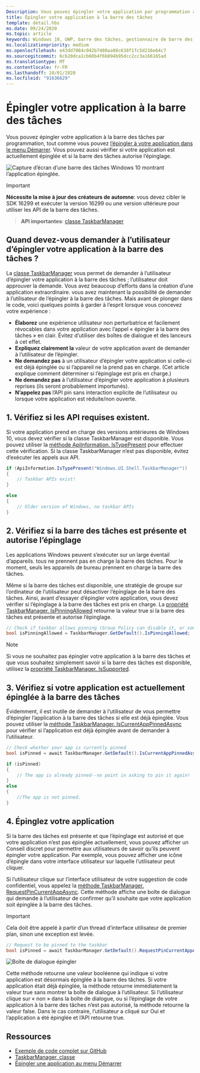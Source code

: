 ```yaml
---
Description: Vous pouvez épingler votre application par programmation à la barre des tâches, BND vous pouvez vérifier si elle est actuellement épinglée.
title: Épingler votre application à la barre des tâches
template: detail.hbs
ms.date: 09/24/2020
ms.topic: article
keywords: Windows 10, UWP, barre des tâches, gestionnaire de barre des tâches, épingler à la barre des tâches, vignette principale
ms.localizationpriority: medium
ms.openlocfilehash: e43dd7084c042b7480aa98c638f1fc5d216e64c7
ms.sourcegitcommit: 6cb20dca1cb60b4f6b894b95dcc2cc3a166165ad
ms.translationtype: MT
ms.contentlocale: fr-FR
ms.lasthandoff: 10/01/2020
ms.locfileid: "91636629"
---
```

# <a name="pin-your-app-to-the-taskbar"></a>Épingler votre application à la barre des tâches

Vous pouvez épingler votre application à la barre des tâches par programmation, tout comme vous pouvez [l’épingler à votre application dans le menu Démarrer](tiles-and-notifications/primary-tile-apis.md). Vous pouvez aussi vérifier si votre application est actuellement épinglée et si la barre des tâches autorise l’épinglage. 

![Capture d’écran d’une barre des tâches Windows 10 montrant l’application épinglée.](images/taskbar/taskbar.png)

> [!IMPORTANT]
> **Nécessite la mise à jour des créateurs de automne**: vous devez cibler le SDK 16299 et exécuter la version 16299 ou une version ultérieure pour utiliser les API de la barre des tâches.

> **API importantes**: [classe TaskbarManager](/uwp/api/windows.ui.shell.taskbarmanager) 


## <a name="when-should-you-ask-the-user-to-pin-your-app-to-the-taskbar"></a>Quand devez-vous demander à l’utilisateur d’épingler votre application à la barre des tâches ? 

La [classe TaskbarManager](/uwp/api/windows.ui.shell.taskbarmanager) vous permet de demander à l’utilisateur d’épingler votre application à la barre des tâches ; l’utilisateur doit approuver la demande. Vous avez beaucoup d’efforts dans la création d’une application extraordinaire. vous avez maintenant la possibilité de demander à l’utilisateur de l’épingler à la barre des tâches. Mais avant de plonger dans le code, voici quelques points à garder à l’esprit lorsque vous concevez votre expérience :

* **Élaborez** une expérience utilisateur non perturbatrice et facilement révocables dans votre application avec l’appel « épingler à la barre des tâches » en clair. Évitez d’utiliser des boîtes de dialogue et des lanceurs à cet effet. 
* **Expliquez clairement la** valeur de votre application avant de demander à l’utilisateur de l’épingler.
* **Ne demandez pas** à un utilisateur d’épingler votre application si celle-ci est déjà épinglée ou si l’appareil ne la prend pas en charge. (Cet article explique comment déterminer si l’épinglage est pris en charge.)
* **Ne demandez pas** à l’utilisateur d’épingler votre application à plusieurs reprises (ils seront probablement importunés).
* **N’appelez pas** l’API pin sans interaction explicite de l’utilisateur ou lorsque votre application est réduite/non ouverte.


## <a name="1-check-whether-the-required-apis-exist"></a>1. Vérifiez si les API requises existent.

Si votre application prend en charge des versions antérieures de Windows 10, vous devez vérifier si la classe TaskbarManager est disponible. Vous pouvez utiliser la  [méthode ApiInformation. IsTypePresent](/uwp/api/windows.foundation.metadata.apiinformation#Windows_Foundation_Metadata_ApiInformation_IsTypePresent_System_String_) pour effectuer cette vérification. Si la classe TaskbarManager n’est pas disponible, évitez d’exécuter les appels aux API.

```csharp
if (ApiInformation.IsTypePresent("Windows.UI.Shell.TaskbarManager"))
{
    // Taskbar APIs exist!
}

else
{
    // Older version of Windows, no taskbar APIs
}
```


## <a name="2-check-whether-taskbar-is-present-and-allows-pinning"></a>2. Vérifiez si la barre des tâches est présente et autorise l’épinglage

Les applications Windows peuvent s’exécuter sur un large éventail d’appareils. tous ne prennent pas en charge la barre des tâches. Pour le moment, seuls les appareils de bureau prennent en charge la barre des tâches. 

Même si la barre des tâches est disponible, une stratégie de groupe sur l’ordinateur de l’utilisateur peut désactiver l’épinglage de la barre des tâches. Ainsi, avant d’essayer d’épingler votre application, vous devez vérifier si l’épinglage à la barre des tâches est pris en charge. La [propriété TaskbarManager. IsPinningAllowed](/uwp/api/windows.ui.shell.taskbarmanager.IsPinningAllowed) retourne la valeur true si la barre des tâches est présente et autorise l’épinglage. 

```csharp
// Check if taskbar allows pinning (Group Policy can disable it, or some device families don't have taskbar)
bool isPinningAllowed = TaskbarManager.GetDefault().IsPinningAllowed;
```

> [!NOTE]
> Si vous ne souhaitez pas épingler votre application à la barre des tâches et que vous souhaitez simplement savoir si la barre des tâches est disponible, utilisez la [propriété TaskbarManager. IsSupported](/uwp/api/windows.ui.shell.taskbarmanager.IsSupported).


## <a name="3-check-whether-your-app-is-currently-pinned-to-the-taskbar"></a>3. Vérifiez si votre application est actuellement épinglée à la barre des tâches

Évidemment, il est inutile de demander à l’utilisateur de vous permettre d’épingler l’application à la barre des tâches si elle est déjà épinglée. Vous pouvez utiliser la [méthode TaskbarManager. IsCurrentAppPinnedAsync](/uwp/api/windows.ui.shell.taskbarmanager.IsCurrentAppPinnedAsync) pour vérifier si l’application est déjà épinglée avant de demander à l’utilisateur.

```csharp
// Check whether your app is currently pinned
bool isPinned = await TaskbarManager.GetDefault().IsCurrentAppPinnedAsync();

if (isPinned)
{
    // The app is already pinned--no point in asking to pin it again!
}
else 
{
    //The app is not pinned. 
}
```


##  <a name="4-pin-your-app"></a>4. Épinglez votre application

Si la barre des tâches est présente et que l’épinglage est autorisé et que votre application n’est pas épinglée actuellement, vous pouvez afficher un Conseil discret pour permettre aux utilisateurs de savoir qu’ils peuvent épingler votre application. Par exemple, vous pouvez afficher une icône d’épingle dans votre interface utilisateur sur laquelle l’utilisateur peut cliquer. 

Si l’utilisateur clique sur l’interface utilisateur de votre suggestion de code confidentiel, vous appelez la [méthode TaskbarManager. RequestPinCurrentAppAsync](/uwp/api/windows.ui.shell.taskbarmanager.RequestPinCurrentAppAsync). Cette méthode affiche une boîte de dialogue qui demande à l’utilisateur de confirmer qu’il souhaite que votre application soit épinglée à la barre des tâches.

> [!IMPORTANT]
> Cela doit être appelé à partir d’un thread d’interface utilisateur de premier plan, sinon une exception est levée.

```csharp
// Request to be pinned to the taskbar
bool isPinned = await TaskbarManager.GetDefault().RequestPinCurrentAppAsync();
```

![Boîte de dialogue épingler](images/taskbar/pin-dialog.png)

Cette méthode retourne une valeur booléenne qui indique si votre application est désormais épinglée à la barre des tâches. Si votre application était déjà épinglée, la méthode retourne immédiatement la valeur true sans montrer la boîte de dialogue à l’utilisateur. Si l’utilisateur clique sur « non » dans la boîte de dialogue, ou si l’épinglage de votre application à la barre des tâches n’est pas autorisé, la méthode retourne la valeur false. Dans le cas contraire, l’utilisateur a cliqué sur Oui et l’application a été épinglée et l’API retourne true.


## <a name="resources"></a>Ressources

* [Exemple de code complet sur GitHub](https://github.com/WindowsNotifications/quickstart-pin-to-taskbar)
* [TaskbarManager, classe](/uwp/api/windows.ui.shell.taskbarmanager)
* [Épingler une application au menu Démarrer](tiles-and-notifications/primary-tile-apis.md)
